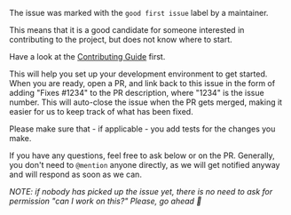 The issue was marked with the `good first issue` label by a maintainer.

This means that it is a good candidate for someone interested in contributing to the project, but does not know where to start.

Have a look at the [Contributing Guide](https://github.com/vercel/next.js/blob/canary/contributing.md) first.

This will help you set up your development environment to get started. When you are ready, open a PR, and link back to this issue in the form of adding "Fixes #1234" to the PR description, where "1234" is the issue number. This will auto-close the issue when the PR gets merged, making it easier for us to keep track of what has been fixed.

Please make sure that - if applicable - you add tests for the changes you make.

If you have any questions, feel free to ask below or on the PR. Generally, you don't need to `@mention` anyone directly, as we will get notified anyway and will respond as soon as we can.

_NOTE: if nobody has picked up the issue yet, there is no need to ask for permission "can I work on this?" Please, go ahead :slightly_smiling_face:_
